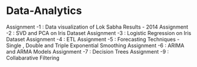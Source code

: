 # Data-Analytics
Assignment -1 : Data visualization of Lok Sabha Results - 2014
Assignment -2 : SVD and PCA on Iris Dataset
Assignment -3 : Logistic Regression on Iris Dataset
Assignment -4 : ETL
Assignment -5 : Forecasting Techniques - Single , Double and Triple Exponential Smoothing
Assignment -6 : ARIMA and ARMA Models
Assignment -7 : Decision Trees
Assignment -9 : Collabarative Filtering 
